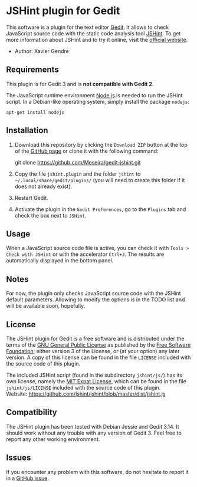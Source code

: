 JSHint plugin for Gedit
=======================

This software is a plugin for the text editor [Gedit][1]. It allows to check JavaScript source code with the static code analysis tool [JSHint][2]. To get more information about JSHint and to try it online, visit the [official website][3].

* Author: Xavier Gendre

Requirements
------------

This plugin is for Gedit 3 and is **not compatible with Gedit 2**.

The JavaScript runtime environment [Node.js][4] is needed to run the JSHint script. In a Debian-like operating system, simply install the package `nodejs`:
```
apt-get install nodejs
```

Installation
------------

1. Download this repository by clicking the `Download ZIP` button at the top of the [GitHub page][5] or clone it with the following command:

    git clone https://github.com/Meseira/gedit-jshint.git

2. Copy the file `jshint.plugin` and the folder `jshint` to `~/.local/share/gedit/plugins/` (you will need to create this folder if it does not already exist).

3. Restart Gedit.

4. Activate the plugin in the `Gedit Preferences`, go to the `Plugins` tab and check the box next to `JSHint`.

Usage
-----

When a JavaScript source code file is active, you can check it with `Tools > Check with JSHint` or with the accelerator `Ctrl+J`. The results are automatically displayed in the bottom panel.

Notes
-----

For now, the plugin only checks JavaScript source code with the JSHint default parameters. Allowing to modify the options is in the TODO list and will be available soon, hopefully.

License
-------

The JSHint plugin for Gedit is a free software and is distributed under the terms of the [GNU General Public License][6] as published by the [Free Software Foundation][7]; either version 3 of the License, or (at your option) any later version. A copy of this license can be found in the file `LICENSE` included with the source code of this plugin.

The included JSHint script (found in the subdirectory `jshint/js/`) has its own license, namely the [MIT Expat License][8], which can be found in the file `jshint/js/LICENSE` included with the source code of this plugin.  
Website: https://github.com/jshint/jshint/blob/master/dist/jshint.js

Compatibility
-------------

The JSHint plugin has been tested with Debian Jessie and Gedit 3.14. It should work without any trouble with any version of Gedit 3. Feel free to report any other working environment.

Issues
------

If you encounter any problem with this software, do not hesitate to report it in a [GitHub issue][9].

  [1]: https://wiki.gnome.org/Apps/Gedit
  [2]: https://github.com/jshint/jshint
  [3]: http://jshint.com/
  [4]: https://nodejs.org/
  [5]: https://github.com/Meseira/gedit-jshint
  [6]: https://gnu.org/licenses/gpl.html
  [7]: https://www.fsf.org/
  [8]: https://www.gnu.org/licenses/license-list.html#Expat
  [9]: https://github.com/Meseira/gedit-jshint/issues
